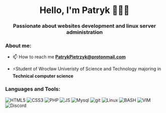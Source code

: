 <h1 align="center">Hello, I'm Patryk 👨🏻‍💻</h1>
<h3 align="center">Passionate about websites development and linux server administration</h3>

<h3 align="left">About me:</h3>
<p align="left">

</p>

- 📫 How to reach me **PatrykPietrzyk@protonmail.com**

- ⚡Student of Wrocław Univeristy of Science and Technology majoring in **Technical computer science**



<h3 align="left">Languages and Tools:</h3>
<p align="left">
  <img alt="HTML5" src="https://custom-icon-badges.demolab.com/badge/HTML5-de611f?style=for-the-badge&logo=html5&logoColor=white" />
  <img alt="CSS3" src="https://custom-icon-badges.demolab.com/badge/CSS3-3371ff?style=for-the-badge&logo=css3&logoColor=white" />
  <img alt="PHP" src="https://img.shields.io/badge/PHP-777BB4?style=for-the-badge&logo=php&logoColor=white" />
  <img alt="JS" src="https://custom-icon-badges.demolab.com/badge/JS-ffe91a?style=for-the-badge&logo=javascript&logoColor=black" />
  <img alt="Mysql" src="https://img.shields.io/badge/MySQL-00000F?style=for-the-badge&logo=mysql&logoColor=white" />
  <img alt="git" src="https://img.shields.io/badge/-Git-F05032?style=for-the-badge&logo=git&logoColor=white" />
  <img alt="Linux" src="https://img.shields.io/badge/Linux-666666?style=for-the-badge&logo=Linux&logoColor=white" />
  <img alt="BASH" src="https://custom-icon-badges.demolab.com/badge/BASH-00000F?style=for-the-badge&logo=gnubash&logoColor=white" />
  <img alt="VIM" src="https://custom-icon-badges.demolab.com/badge/VIM-0e9800?style=for-the-badge&logo=vim&logoColor=white" />
  <img alt="Discord" src="https://img.shields.io/badge/Discord-7289DA?style=for-the-badge&logo=discord&logoColor=white" />
</p>

